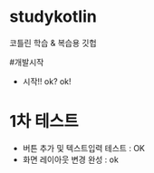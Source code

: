 # studykotlin
코틀린 학습 &amp; 복습용 깃헙

#개발시작
- 시작!! ok? ok!

# 1차 테스트
- 버튼 추가 및 텍스트입력 테스트 : OK
- 화면 레이아웃 변경 완성 : ok
